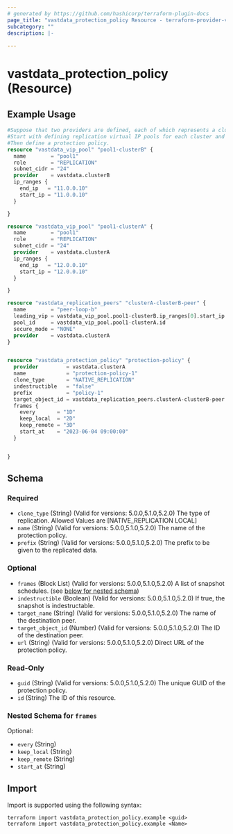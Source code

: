 ```yaml
---
# generated by https://github.com/hashicorp/terraform-plugin-docs
page_title: "vastdata_protection_policy Resource - terraform-provider-vastdata"
subcategory: ""
description: |-
  
---
```


# vastdata_protection_policy (Resource)



## Example Usage

```terraform
#Suppose that two providers are defined, each of which represents a cluster: cluster A and cluster B.
#Start with defining replication virtual IP pools for each cluster and setting the clusters to be replication peers.
#Then define a protection policy.
resource "vastdata_vip_pool" "pool1-clusterB" {
  name        = "pool1"
  role        = "REPLICATION"
  subnet_cidr = "24"
  provider    = vastdata.clusterB
  ip_ranges {
    end_ip   = "11.0.0.10"
    start_ip = "11.0.0.10"
  }

}

resource "vastdata_vip_pool" "pool1-clusterA" {
  name        = "pool1"
  role        = "REPLICATION"
  subnet_cidr = "24"
  provider    = vastdata.clusterA
  ip_ranges {
    end_ip   = "12.0.0.10"
    start_ip = "12.0.0.10"
  }

}

resource "vastdata_replication_peers" "clusterA-clusterB-peer" {
  name        = "peer-loop-b"
  leading_vip = vastdata_vip_pool.pool1-clusterB.ip_ranges[0].start_ip
  pool_id     = vastdata_vip_pool.pool1-clusterA.id
  secure_mode = "NONE"
  provider    = vastdata.clusterA
}


resource "vastdata_protection_policy" "protection-policy" {
  provider         = vastdata.clusterA
  name             = "protection-policy-1"
  clone_type       = "NATIVE_REPLICATION"
  indestructible   = "false"
  prefix           = "policy-1"
  target_object_id = vastdata_replication_peers.clusterA-clusterB-peer.id
  frames {
    every       = "1D"
    keep_local  = "2D"
    keep_remote = "3D"
    start_at    = "2023-06-04 09:00:00"
  }


}
```

<!-- schema generated by tfplugindocs -->
## Schema

### Required

- `clone_type` (String) (Valid for versions: 5.0.0,5.1.0,5.2.0) The type of replication. Allowed Values are [NATIVE_REPLICATION LOCAL]
- `name` (String) (Valid for versions: 5.0.0,5.1.0,5.2.0) The name of the protection policy.
- `prefix` (String) (Valid for versions: 5.0.0,5.1.0,5.2.0) The prefix to be given to the replicated data.

### Optional

- `frames` (Block List) (Valid for versions: 5.0.0,5.1.0,5.2.0) A list of snapshot schedules. (see [below for nested schema](#nestedblock--frames))
- `indestructible` (Boolean) (Valid for versions: 5.0.0,5.1.0,5.2.0) If true, the snapshot is  indestructable.
- `target_name` (String) (Valid for versions: 5.0.0,5.1.0,5.2.0) The name of the destination peer.
- `target_object_id` (Number) (Valid for versions: 5.0.0,5.1.0,5.2.0) The ID of the destination peer.
- `url` (String) (Valid for versions: 5.0.0,5.1.0,5.2.0) Direct URL of the protection policy.

### Read-Only

- `guid` (String) (Valid for versions: 5.0.0,5.1.0,5.2.0) The unique GUID of the protection policy.
- `id` (String) The ID of this resource.

<a id="nestedblock--frames"></a>
### Nested Schema for `frames`

Optional:

- `every` (String)
- `keep_local` (String)
- `keep_remote` (String)
- `start_at` (String)

## Import

Import is supported using the following syntax:

```shell
terraform import vastdata_protection_policy.example <guid>
terraform import vastdata_protection_policy.example <Name>
```
